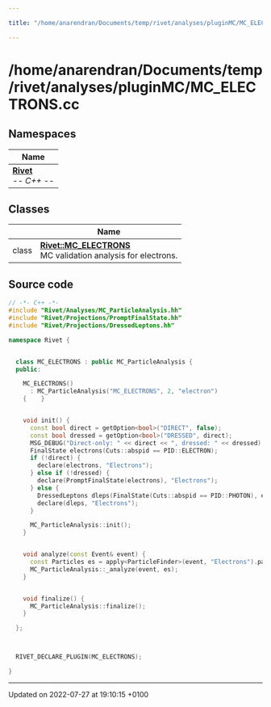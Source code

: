 ```yaml
---

title: "/home/anarendran/Documents/temp/rivet/analyses/pluginMC/MC_ELECTRONS.cc"

---
```


# /home/anarendran/Documents/temp/rivet/analyses/pluginMC/MC_ELECTRONS.cc



## Namespaces

| Name           |
| -------------- |
| **[Rivet](http://example.org/namespaces/namespacerivet/)** <br>-*- C++ -*-  |

## Classes

|                | Name           |
| -------------- | -------------- |
| class | **[Rivet::MC_ELECTRONS](http://example.org/classes/classrivet_1_1mc__electrons/)** <br>MC validation analysis for electrons.  |




## Source code

```cpp
// -*- C++ -*-
#include "Rivet/Analyses/MC_ParticleAnalysis.hh"
#include "Rivet/Projections/PromptFinalState.hh"
#include "Rivet/Projections/DressedLeptons.hh"

namespace Rivet {


  class MC_ELECTRONS : public MC_ParticleAnalysis {
  public:

    MC_ELECTRONS()
      : MC_ParticleAnalysis("MC_ELECTRONS", 2, "electron")
    {    }


    void init() {
      const bool direct = getOption<bool>("DIRECT", false);
      const bool dressed = getOption<bool>("DRESSED", direct);
      MSG_DEBUG("Direct-only: " << direct << ", dressed: " << dressed);
      FinalState electrons(Cuts::abspid == PID::ELECTRON);
      if (!direct) {
        declare(electrons, "Electrons");
      } else if (!dressed) {
        declare(PromptFinalState(electrons), "Electrons");
      } else {
        DressedLeptons dleps(FinalState(Cuts::abspid == PID::PHOTON), electrons, 0.1);
        declare(dleps, "Electrons");
      }

      MC_ParticleAnalysis::init();
    }


    void analyze(const Event& event) {
      const Particles es = apply<ParticleFinder>(event, "Electrons").particlesByPt(Cuts::pT > 0.5*GeV);
      MC_ParticleAnalysis::_analyze(event, es);
    }


    void finalize() {
      MC_ParticleAnalysis::finalize();
    }

  };



  RIVET_DECLARE_PLUGIN(MC_ELECTRONS);

}
```


-------------------------------

Updated on 2022-07-27 at 19:10:15 +0100
